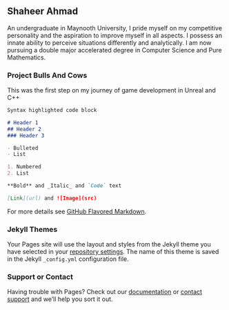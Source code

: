 ## Shaheer Ahmad

An undergraduate in Maynooth University, I pride myself on my competitive personality and the aspiration to improve myself in all aspects. I possess an innate ability to perceive situations differently and analytically. I am now pursuing a double major accelerated degree in Computer Science and Pure Mathematics.

### Project Bulls And Cows

This was the first step on my journey of game development in Unreal and C++

```markdown
Syntax highlighted code block

# Header 1
## Header 2
### Header 3

- Bulleted
- List

1. Numbered
2. List

**Bold** and _Italic_ and `Code` text

[Link](url) and ![Image](src)
```

For more details see [GitHub Flavored Markdown](https://guides.github.com/features/mastering-markdown/).

### Jekyll Themes

Your Pages site will use the layout and styles from the Jekyll theme you have selected in your [repository settings](https://github.com/Infanax/Infanax.github.io/settings). The name of this theme is saved in the Jekyll `_config.yml` configuration file.

### Support or Contact

Having trouble with Pages? Check out our [documentation](https://help.github.com/categories/github-pages-basics/) or [contact support](https://github.com/contact) and we’ll help you sort it out.
